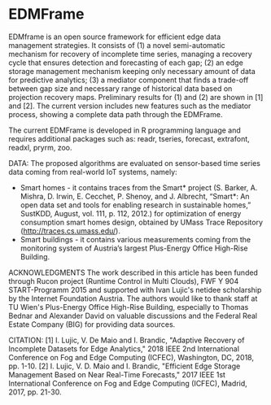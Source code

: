 # EDMFrame

EDMframe is an open source framework for efficient edge data management strategies. It consists of (1) a novel semi-automatic mechanism for recovery of incomplete time series, managing a recovery cycle that ensures detection and forecasting of each gap; (2) an edge storage management mechanism keeping only necessary amount of data for predictive analytics; (3) a mediator component that finds a trade-off between gap size and necessary range of historical data based on projection recovery maps. Preliminary results for (1) and (2) are shown in [1] and [2]. The current version includes new features such as the mediator process, showing a complete data path through the EDMFrame. 

The current EDMFrame is developed in R programming language and requires additional packages such as: readr, tseries, forecast, extrafont, readxl, pryrm, zoo.

DATA:
The proposed algorithms are evaluated on sensor-based time series data coming from real-world IoT systems, namely:
* Smart homes - it contains traces from the Smart* project (S. Barker, A. Mishra, D. Irwin, E. Cecchet, P. Shenoy, and J. Albrecht,
“Smart*: An open data set and tools for enabling research in sustainable homes,” SustKDD, August, vol. 111, p. 112, 2012.) for optimization of energy consumption smart homes design, obtained by UMass Trace Repository (http://traces.cs.umass.edu/).
* Smart buildings - it contains various measurements coming from the monitoring system of Austria’s largest Plus-Energy Office High-Rise Building.

ACKNOWLEDGMENTS 
The work described in this article has been funded through Rucon project (Runtime Control in Multi Clouds), FWF Y 904 START-Programm 2015 and supported with Ivan Lujic's netidee scholarship by the Internet Foundation Austria. The authors would like to thank staff at TU Wien's Plus-Energy Office High-Rise Building, especially to Thomas Bednar and Alexander David on valuable discussions and the Federal Real Estate Company (BIG) for providing data sources.

CITATION:
[1] I. Lujic, V. De Maio and I. Brandic, "Adaptive Recovery of Incomplete Datasets for Edge Analytics," 2018 IEEE 2nd International Conference on Fog and Edge Computing (ICFEC), Washington, DC, 2018, pp. 1-10.
[2] I. Lujic, V. D. Maio and I. Brandic, "Efficient Edge Storage Management Based on Near Real-Time Forecasts," 2017 IEEE 1st International Conference on Fog and Edge Computing (ICFEC), Madrid, 2017, pp. 21-30.
